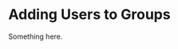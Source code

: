 [title]: # (Adding Users to Groups)
[tags]: # (XXX)
[priority]: # (6305)
# Adding Users to Groups
Something here.
